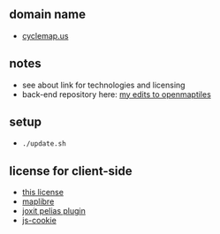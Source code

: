 
## domain name

* [cyclemap.us](https://cyclemap.us/)

## notes

* see about link for technologies and licensing
* back-end repository here:  [my edits to openmaptiles](https://github.com/cyclemap/openmaptiles-cycle/)

## setup

* `./update.sh`

## license for client-side

* [this license](LICENSE.md)
* [maplibre](https://github.com/maplibre/maplibre-gl-js/blob/main/LICENSE.txt)
* [joxit pelias plugin](https://github.com/Joxit/pelias-mapbox-gl-js/blob/master/LICENSE.md)
* [js-cookie](https://github.com/js-cookie/js-cookie/blob/master/LICENSE)

